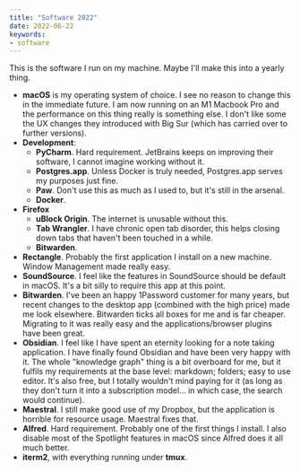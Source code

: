 ```yaml
---
title: "Software 2022"
date: 2022-06-22
keywords:
- software
---
```


This is the software I run on my machine. Maybe I'll make this into a yearly thing.

* **macOS** is my operating system of choice. I see no reason to change this in the immediate future. I am now running on an M1 Macbook Pro and the performance on this thing really is something else. I don't like some the UX changes they introduced with Big Sur (which has carried over to further versions).
* **Development**:
	* **PyCharm**. Hard requirement. JetBrains keeps on improving their software, I cannot imagine working without it.
	* **Postgres.app**. Unless Docker is truly needed, Postgres.app serves my purposes just fine.
	* **Paw**. Don't use this as much as I used to, but it's still in the arsenal.
	* **Docker**.
* **Firefox**
	* **uBlock Origin**. The internet is unusable without this.
	* **Tab Wrangler**. I have chronic open tab disorder, this helps closing down tabs that haven't been touched in a while.  
	* **Bitwarden**. 
* **Rectangle**. Probably the first application I install on a new machine. Window Management made really easy.
* **SoundSource**. I feel like the features in SoundSource should be default in macOS. It's a bit silly to require this app at this point.
* **Bitwarden**. I've been an happy 1Password customer for many years, but recent changes to the desktop app (combined with the high price) made me look elsewhere. Bitwarden ticks all boxes for me and is far cheaper. Migrating to it was really easy and the applications/browser plugins have been great.
* **Obsidian**. I feel like I have spent an eternity looking for a note taking application. I have finally found Obsidian and have been very happy with it. The whole "knowledge graph" thing is a bit overboard for me, but it fulfils my requirements at the base level: markdown; folders; easy to use editor. It's also free, but I totally wouldn't mind paying for it (as long as they don't turn it into a subscription model... in which case, the search would continue).
* **Maestral**. I still make good use of my Dropbox, but the application is horrible for resource usage. Maestral fixes that.
* **Alfred**. Hard requirement. Probably one of the first things I install. I also disable most of the Spotlight features in macOS since Alfred does it all much better.
* **iterm2**, with everything running under **tmux**.
